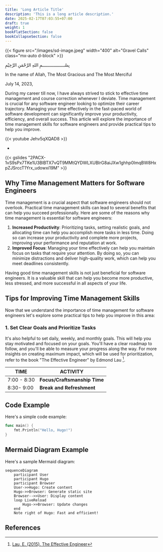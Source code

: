 ```yaml
---
title: 'Long Article Title'
description: 'This is a long article description.'
date: 2025-02-17T07:03:55+07:00
draft: true
weight: 1
bookFlatSection: false
bookCollapseSection: false
---
```


{{< figure src="/images/sd-image.jpeg" width="400" alt="Gravel Calls" class="mx-auto d-block" >}}

بِسْــــــــــــــــــمِ اللهِ الرَّحْمَنِ الرَّحِيْمِ

In the name of Allah, The Most Gracious and The Most Merciful

July 14, 2023,

During my career till now, I have always strived to stick to effective time management and course correction whenever I deviate. Time management is crucial for any software engineer looking to optimize their career trajectory. Managing your time effectively in the fast-paced world of software development can significantly improve your productivity, efficiency, and overall success. This article will explore the importance of time management skills for software engineers and provide practical tips to help you improve.

{{< youtube Jehv5qXQAD8 >}}

-

{{< gslides "2PACX-1vS9sPx7TKe1U3BlBTX7vQT9MMtQYDWLXUBIrG8aiJXw1ghhp0ImqBW8HxpZJSrccT1Yrx_udowxi19M" >}}

## Why Time Management Matters for Software Engineers

Time management is a crucial aspect that software engineers should not overlook. Practical time management skills can lead to several benefits that can help you succeed professionally. Here are some of the reasons why time management is essential for software engineers:

1. **Increased Productivity**: Prioritizing tasks, setting realistic goals, and allocating time can help you accomplish more tasks in less time. Doing so can increase your productivity and complete more projects, improving your performance and reputation at work.
2. **Improved Focus**: Managing your time effectively can help you maintain focus on tasks that require your attention. By doing so, you can minimize distractions and deliver high-quality work, which can help you meet deadlines consistently.

Having good time management skills is not just beneficial for software engineers. It is a valuable skill that can help you become more productive, less stressed, and more successful in all aspects of your life.

## Tips for Improving Time Management Skills

Now that we understand the importance of time management for software engineers let's explore some practical tips to help you improve in this area:

### 1. Set Clear Goals and Prioritize Tasks

It's also helpful to set daily, weekly, and monthly goals. This will help you stay motivated and focused on your goals. You'll have a clear roadmap to follow, and you'll be able to measure your progress along the way. For more insights on creating maximum impact, which will be used for prioritization, refer to the book "The Effective Engineer" by Edmond Lau [^1].

| **TIME**    | **ACTIVITY**                 |
| ----------- | ---------------------------- |
| 7:00 - 8:30 | **Focus/Craftsmanship Time** |
| 8:30- 9:00  | **Break and Refreshment**    |

## Code Example

Here's a simple code example:

```go
func main() {
    fmt.Println("Hello, Hugo!")
}
```

## Mermaid Diagram Example

Here's a sample Mermaid diagram:

```mermaid
sequenceDiagram
    participant User
    participant Hugo
    participant Browser
    User->>Hugo: Create content
    Hugo->>Browser: Generate static site
    Browser-->>User: Display content
    loop LiveReload
        Hugo->>Browser: Update changes
    end
    Note right of Hugo: Fast and efficient!
```

## References

[^1]: [Lau, E. (2015). The Effective Engineer](https://www.effectiveengineer.com/)

